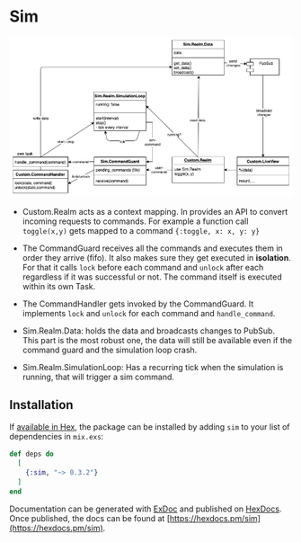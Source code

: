 # Sim

![Sim.Realm Diagram](documentation/SimRealm.png)

* Custom.Realm acts as a context mapping. In provides an API to convert incoming requests to commands. For example a function call `toggle(x,y)` gets mapped to a command `{:toggle, x: x, y: y}`

* The CommandGuard receives all the commands and executes them in order they arrive (fifo). It also makes sure they get executed in **isolation**. For that it calls `lock` before each command and `unlock` after each regardless if it was successful or not. The command itself is executed within its own Task.

* The CommandHandler gets invoked by the CommandGuard. It implements `lock` and `unlock` for each command and `handle_command`.

* Sim.Realm.Data: holds the data and broadcasts changes to PubSub.
This part is the most robust one, the data will still be available even if the command guard and the simulation loop crash.

* Sim.Realm.SimulationLoop: Has a recurring tick when the simulation is running, that will trigger a sim command.

## Installation

If [available in Hex](https://hex.pm/docs/publish), the package can be installed
by adding `sim` to your list of dependencies in `mix.exs`:

```elixir
def deps do
  [
    {:sim, "~> 0.3.2"}
  ]
end
```

Documentation can be generated with [ExDoc](https://github.com/elixir-lang/ex_doc)
and published on [HexDocs](https://hexdocs.pm). Once published, the docs can
be found at [https://hexdocs.pm/sim](https://hexdocs.pm/sim).
